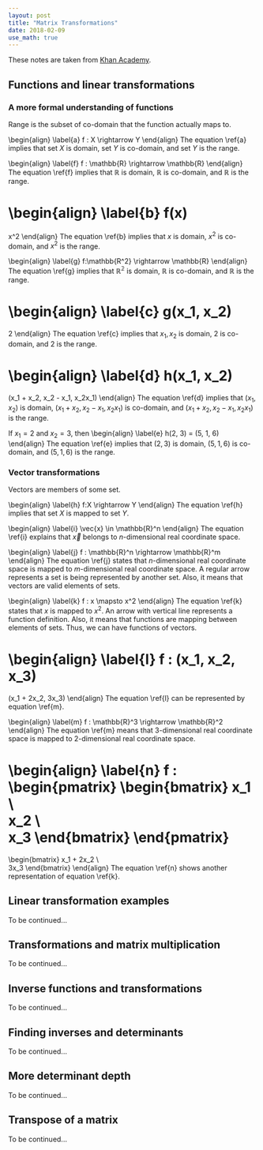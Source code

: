 ```yaml
---
layout: post
title: "Matrix Transformations"
date: 2018-02-09
use_math: true
---
```


These notes are taken from [Khan Academy](https://www.khanacademy.org/math/linear-algebra/matrix-transformations#linear-transformations).


## Functions and linear transformations

### A more formal understanding of functions

Range is the subset of co-domain that the function actually maps to.

\begin{align} 
\label{a}
f : X 
\rightarrow 
Y
\end{align}
The equation \ref{a} implies that set $X$ is domain, set $Y$ is co-domain, and set $Y$ is the range.

\begin{align} 
\label{f}
f : \mathbb{R} 
\rightarrow 
\mathbb{R}
\end{align}
The equation \ref{f} implies that $\mathbb{R}$ is domain, $\mathbb{R}$ is co-domain, and $\mathbb{R}$ is the range.

\begin{align} 
\label{b}
f(x)
=
x^2
\end{align}
The equation \ref{b} implies that $x$ is domain, $x^2$ is co-domain, and $x^2$ is the range.


\begin{align} 
\label{g}
f:\mathbb{R^2} \rightarrow \mathbb{R}
\end{align}
The equation \ref{g} implies that $\mathbb{R^2}$ is domain, $\mathbb{R}$ is co-domain, and $\mathbb{R}$ is the range.

\begin{align} 
\label{c}
g(x_1, x_2) 
= 
2
\end{align}
The equation  \ref{c} implies that $x_1, x_2$ is domain, $2$ is co-domain, and $2$ is the range.

\begin{align} 
\label{d}
h(x_1, x_2) 
= 
(x_1 + x_2, x_2 - x_1, x_2x_1)
\end{align}
The equation \ref{d} implies that $(x_1, x_2)$ is domain, $(x_1 + x_2, x_2 - x_1, x_2x_1)$ is co-domain, and $(x_1 + x_2, x_2 - x_1, x_2x_1)$ is the range.

If $x_1 = 2$ and $x_2 = 3$, then
\begin{align} 
\label{e}
h(2, 3) = (5, 1, 6)
\end{align}
The equation \ref{e} implies that $(2, 3)$ is domain, $(5, 1, 6)$ is co-domain, and $(5, 1, 6)$ is the range.

### Vector transformations

Vectors are members of some set.

\begin{align} 
\label{h}
f:X \rightarrow Y
\end{align}
The equation \ref{h} implies that set $X$ is mapped to set $Y$.


\begin{align} \label{i}
\vec{x} \in \mathbb{R}^n
\end{align}
The equation \ref{i} explains that $\vec{x}$ belongs to $n$-dimensional real coordinate space. 

\begin{align} \label{j}
f : \mathbb{R}^n
\rightarrow
\mathbb{R}^m
\end{align}
The equation \ref{j} states that $n$-dimensional real coordinate space is mapped to $m$-dimensional real coordinate space. A regular arrow represents a set is being represented by another set. Also, it means that vectors are valid elements of sets.

\begin{align} 
\label{k}
f : x
\mapsto
x^2
\end{align}
The equation \ref{k} states that $x$ is mapped to $x^2$. An arrow with vertical line represents a function definition. Also, it means that functions are mapping between elements of sets. Thus, we can have functions of vectors.

\begin{align} 
\label{l}
f : (x_1, x_2, x_3)
=
(x_1 + 2x_2, 3x_3)
\end{align}
The equation \ref{l} can be represented by equation \ref{m}.

\begin{align} 
\label{m}
f : \mathbb{R}^3
\rightarrow
\mathbb{R}^2
\end{align}
The equation \ref{m} means that 3-dimensional real coordinate space is mapped to 2-dimensional real coordinate space.

\begin{align} 
\label{n}
f :
\begin{pmatrix}
\begin{bmatrix}
x_1 \\\
x_2 \\\
x_3
\end{bmatrix}
\end{pmatrix}
=
\begin{bmatrix}
x_1 + 2x_2 \\\
3x_3
\end{bmatrix}
\end{align}
The equation \ref{n} shows another representation of equation \ref{k}.

## Linear transformation examples

To be continued...

## Transformations and matrix multiplication

To be continued...

## Inverse functions and transformations

To be continued...

## Finding inverses and determinants

To be continued...

## More determinant depth

To be continued...

## Transpose of a matrix

To be continued...

